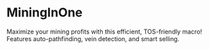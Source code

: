 # MiningInOne
Maximize your mining profits with this efficient, TOS-friendly macro! Features auto-pathfinding, vein detection, and smart selling.
